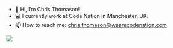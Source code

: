 - 👋 Hi, I’m Chris Thomason!
- 💻 I currently work at Code Nation in Manchester, UK. 
- 📫 How to reach me: chris.thomason@wearecodenation.com

![](https://storage.googleapis.com/gweb-uniblog-publish-prod/original_images/Dino_non-birthday_version.gif)

